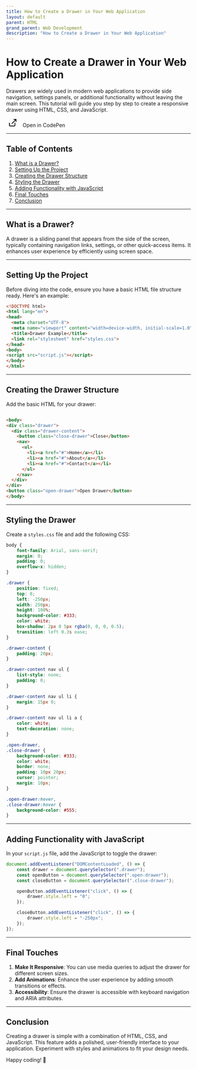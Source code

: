 ```yaml
---
title: How to Create a Drawer in Your Web Application
layout: default
parent: HTML
grand_parent: Web Development
description: "How to Create a Drawer in Your Web Application"
---
```


# How to Create a Drawer in Your Web Application

Drawers are widely used in modern web applications to provide side navigation, settings panels, or additional
functionality without leaving the main screen. This tutorial will guide you step by step to create a responsive drawer
using HTML, CSS, and JavaScript.


<a href="https://codepen.io/moszes/pen/MWxjZzr" target="_blank" style="text-decoration: none;">
  <button style="background: none; border: none; cursor: pointer;">
    <svg xmlns="http://www.w3.org/2000/svg" width="24" height="24" viewBox="0 0 24 24" fill="none" stroke="currentColor" stroke-width="2" stroke-linecap="round" stroke-linejoin="round" class="feather feather-external-link"><title>External Link</title><path d="M18 13v6a2 2 0 0 1-2 2H5a2 2 0 0 1-2-2V13"></path><polyline points="15 3 21 3 21 9"></polyline><line x1="10" y1="14" x2="21" y2="3"></line></svg>
  </button>
  <span style="margin-left: 5px;">Open in CodePen</span>
</a>

---

## Table of Contents

1. [What is a Drawer?](#what-is-a-drawer)
2. [Setting Up the Project](#setting-up-the-project)
3. [Creating the Drawer Structure](#creating-the-drawer-structure)
4. [Styling the Drawer](#styling-the-drawer)
5. [Adding Functionality with JavaScript](#adding-functionality-with-javascript)
6. [Final Touches](#final-touches)
7. [Conclusion](#conclusion)

---

## What is a Drawer?

A drawer is a sliding panel that appears from the side of the screen, typically containing navigation links, settings,
or other quick-access items. It enhances user experience by efficiently using screen space.

---

## Setting Up the Project

Before diving into the code, ensure you have a basic HTML file structure ready. Here's an example:

```html
<!DOCTYPE html>
<html lang="en">
<head>
  <meta charset="UTF-8">
  <meta name="viewport" content="width=device-width, initial-scale=1.0">
  <title>Drawer Example</title>
  <link rel="stylesheet" href="styles.css">
</head>
<body>
<script src="script.js"></script>
</body>
</html>
```

---

## Creating the Drawer Structure

Add the basic HTML for your drawer:

```html

<body>
<div class="drawer">
  <div class="drawer-content">
    <button class="close-drawer">Close</button>
    <nav>
      <ul>
        <li><a href="#">Home</a></li>
        <li><a href="#">About</a></li>
        <li><a href="#">Contact</a></li>
      </ul>
    </nav>
  </div>
</div>
<button class="open-drawer">Open Drawer</button>
</body>
```

---

## Styling the Drawer

Create a `styles.css` file and add the following CSS:

```css
body {
    font-family: Arial, sans-serif;
    margin: 0;
    padding: 0;
    overflow-x: hidden;
}

.drawer {
    position: fixed;
    top: 0;
    left: -250px;
    width: 250px;
    height: 100%;
    background-color: #333;
    color: white;
    box-shadow: 2px 0 5px rgba(0, 0, 0, 0.5);
    transition: left 0.3s ease;
}

.drawer-content {
    padding: 20px;
}

.drawer-content nav ul {
    list-style: none;
    padding: 0;
}

.drawer-content nav ul li {
    margin: 15px 0;
}

.drawer-content nav ul li a {
    color: white;
    text-decoration: none;
}

.open-drawer,
.close-drawer {
    background-color: #333;
    color: white;
    border: none;
    padding: 10px 20px;
    cursor: pointer;
    margin: 10px;
}

.open-drawer:hover,
.close-drawer:hover {
    background-color: #555;
}
```

---

## Adding Functionality with JavaScript

In your `script.js` file, add the JavaScript to toggle the drawer:

```javascript
document.addEventListener("DOMContentLoaded", () => {
	const drawer = document.querySelector(".drawer");
	const openButton = document.querySelector(".open-drawer");
	const closeButton = document.querySelector(".close-drawer");

	openButton.addEventListener("click", () => {
		drawer.style.left = "0";
	});

	closeButton.addEventListener("click", () => {
		drawer.style.left = "-250px";
	});
});
```

---

## Final Touches

1. **Make It Responsive**: You can use media queries to adjust the drawer for different screen sizes.
2. **Add Animations**: Enhance the user experience by adding smooth transitions or effects.
3. **Accessibility**: Ensure the drawer is accessible with keyboard navigation and ARIA attributes.

---

## Conclusion

Creating a drawer is simple with a combination of HTML, CSS, and JavaScript. This feature adds a polished, user-friendly
interface to your application. Experiment with styles and animations to fit your design needs.

Happy coding! 🚀

